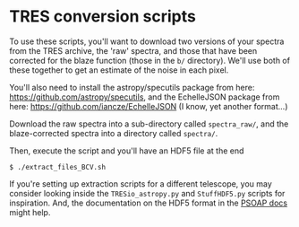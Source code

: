 # TRES conversion scripts

To use these scripts, you'll want to download two versions of your spectra from the TRES archive, the 'raw' spectra, and those that have been corrected for the blaze function (those in the `b/` directory). We'll use both of these together to get an estimate of the noise in each pixel.

You'll also need to install the astropy/specutils package from here: https://github.com/astropy/specutils, and the EchelleJSON package from here: https://github.com/iancze/EchelleJSON (I know, yet another format...)

Download the raw spectra into a sub-directory called `spectra_raw/`, and the blaze-corrected spectra into a directory called `spectra/`.

Then, execute the script and you'll have an HDF5 file at the end

    $ ./extract_files_BCV.sh

If you're setting up extraction scripts for a different telescope, you may consider looking inside the `TRESio_astropy.py` and `StuffHDF5.py` scripts for inspiration. And, the documentation on the HDF5 format in the [PSOAP docs](http://psoap.readthedocs.io/en/latest/configuration.html#processing-your-spectra-to-an-hdf5-file) might help.
